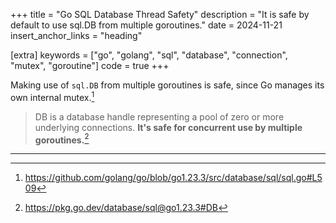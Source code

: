 +++
title = "Go SQL Database Thread Safety"
description = "It is safe by default to use sql.DB from multiple goroutines."
date = 2024-11-21
insert_anchor_links = "heading"

[extra]
keywords = ["go", "golang", "sql", "database", "connection", "mutex", "goroutine"]
code = true
+++

Making use of `sql.DB` from multiple goroutines is safe, since Go manages
its own internal mutex.[^1]

> DB is a database handle representing a pool of zero or more underlying connections.
> **It's safe for concurrent use by multiple goroutines.**[^2]

---

[^1]: <https://github.com/golang/go/blob/go1.23.3/src/database/sql/sql.go#L509>
[^2]: <https://pkg.go.dev/database/sql@go1.23.3#DB>
